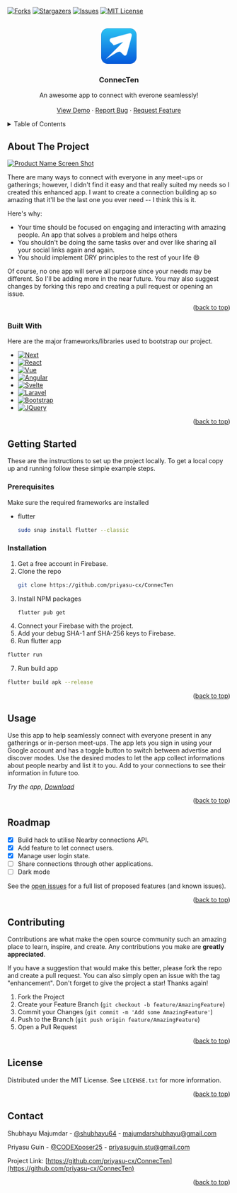 <a name="ConnecTen"></a>
<!--
*** Thanks for checking out the ConnecTen. If you have a suggestion
*** that would make this better, please fork the repo and create a pull request
*** or simply open an issue with the tag "enhancement".
*** Don't forget to give the project a star!
*** Thanks again! Now go create something AMAZING! :D
-->



<!-- PROJECT SHIELDS -->
<!--
*** I'm using markdown "reference style" links for readability.
*** Reference links are enclosed in brackets [ ] instead of parentheses ( ).
*** See the bottom of this document for the declaration of the reference variables
*** for contributors-url, forks-url, etc. This is an optional, concise syntax you may use.
*** https://www.markdownguide.org/basic-syntax/#reference-style-links
-->
[![Forks][forks-shield]][forks-url]
[![Stargazers][stars-shield]][stars-url]
[![Issues][issues-shield]][issues-url]
[![MIT License][license-shield]][license-url]


<!-- PROJECT LOGO -->
<br />
<div align="center">
  <a href="https://github.com/priyasu-cx/ConnecTen">
    <img src="ConnecTen/assets/logo.png" alt="Logo" width="80" height="80">
  </a>

  <h3 align="center">ConnecTen</h3>

  <p align="center">
    An awesome app to connect with everone seamlessly!
<!--     <br />
    <a href="https://github.com/othneildrew/Best-README-Template"><strong>Explore the docs »</strong></a> -->
    <br />
    <br />
    <a href="https://youtu.be/3xVn-h5GEZk">View Demo</a>
    ·
    <a href="https://github.com/priyasu-cx/ConnecTen/issues">Report Bug</a>
    ·
    <a href="https://github.com/priyasu-cx/ConnecTen/issues">Request Feature</a>
  </p>
</div>



<!-- TABLE OF CONTENTS -->
<details>
  <summary>Table of Contents</summary>
  <ol>
    <li>
      <a href="#about-the-project">About The Project</a>
      <ul>
        <li><a href="#built-with">Built With</a></li>
      </ul>
    </li>
    <li>
      <a href="#getting-started">Getting Started</a>
      <ul>
        <li><a href="#prerequisites">Prerequisites</a></li>
        <li><a href="#installation">Installation</a></li>
      </ul>
    </li>
    <li><a href="#usage">Usage</a></li>
    <li><a href="#roadmap">Roadmap</a></li>
    <li><a href="#contributing">Contributing</a></li>
    <li><a href="#license">License</a></li>
    <li><a href="#contact">Contact</a></li>
  </ol>
</details>



<!-- ABOUT THE PROJECT -->
## About The Project

[![Product Name Screen Shot][product-screenshot]](https://example.com)

There are many ways to connect with everyone in any meet-ups or gatherings; however, I didn't find it easy and that really suited my needs so I created this enhanced app. I want to create a connection building ap so amazing that it'll be the last one you ever need -- I think this is it.

Here's why:
* Your time should be focused on engaging and interacting with amazing people. An app that solves a problem and helps others
* You shouldn't be doing the same tasks over and over like sharing all your social links again and again. 
* You should implement DRY principles to the rest of your life :smile:

Of course, no one app will serve all purpose since your needs may be different. So I'll be adding more in the near future. You may also suggest changes by forking this repo and creating a pull request or opening an issue. 

<p align="right">(<a href="#readme-top">back to top</a>)</p>



### Built With

Here are the major frameworks/libraries used to bootstrap our project.

* [![Next][Next.js]][Next-url]
* [![React][React.js]][React-url]
* [![Vue][Vue.js]][Vue-url]
* [![Angular][Angular.io]][Angular-url]
* [![Svelte][Svelte.dev]][Svelte-url]
* [![Laravel][Laravel.com]][Laravel-url]
* [![Bootstrap][Bootstrap.com]][Bootstrap-url]
* [![JQuery][JQuery.com]][JQuery-url]

<p align="right">(<a href="#readme-top">back to top</a>)</p>



<!-- GETTING STARTED -->
## Getting Started

These are the instructions to set up the project locally.
To get a local copy up and running follow these simple example steps.

### Prerequisites

Make sure the required frameworks are installed
* flutter
  ```sh
  sudo snap install flutter --classic
  ```

### Installation

1. Get a free account in Firebase.
2. Clone the repo
   ```sh
   git clone https://github.com/priyasu-cx/ConnecTen
   ```
3. Install NPM packages
   ```sh
   flutter pub get
   ```
4. Connect your Firebase with the project.
5. Add your debug SHA-1 anf SHA-256 keys to Firebase.
6. Run flutter app
  ```sh
  flutter run
  ```
7. Run build app
  ```sh
  flutter build apk --release
  ```

<p align="right">(<a href="#readme-top">back to top</a>)</p>



<!-- USAGE EXAMPLES -->
## Usage

Use this app to help seamlessly connect with everyone present in any gatherings or in-person meet-ups. The app lets you sign in using your Google account and has a toggle button to switch between advertise and discover modes. Use the desired modes to let the app collect informations about people nearby and list it to you. Add to your connections to see their information in future too. 


_Try the app, [Download](https://bit.ly/ConnecTen)_

<p align="right">(<a href="#readme-top">back to top</a>)</p>



<!-- ROADMAP -->
## Roadmap

- [x] Build hack to utilise Nearby connections API.
- [x] Add feature to let connect users.
- [x] Manage user login state.
- [ ] Share connections through other applications.
- [ ] Dark mode

See the [open issues](https://github.com/priyasu-cx/ConnecTen/issues) for a full list of proposed features (and known issues).

<p align="right">(<a href="#readme-top">back to top</a>)</p>



<!-- CONTRIBUTING -->
## Contributing

Contributions are what make the open source community such an amazing place to learn, inspire, and create. Any contributions you make are **greatly appreciated**.

If you have a suggestion that would make this better, please fork the repo and create a pull request. You can also simply open an issue with the tag "enhancement".
Don't forget to give the project a star! Thanks again!

1. Fork the Project
2. Create your Feature Branch (`git checkout -b feature/AmazingFeature`)
3. Commit your Changes (`git commit -m 'Add some AmazingFeature'`)
4. Push to the Branch (`git push origin feature/AmazingFeature`)
5. Open a Pull Request

<p align="right">(<a href="#readme-top">back to top</a>)</p>



<!-- LICENSE -->
## License

Distributed under the MIT License. See `LICENSE.txt` for more information.

<p align="right">(<a href="#readme-top">back to top</a>)</p>



<!-- CONTACT -->
## Contact

Shubhayu Majumdar - [@shubhayu64](https://twitter.com/shubhayu64) - majumdarshubhayu@gmail.com

Priyasu Guin - [@CODEXposer25](https://twitter.com/CODEXposer25) - priyasuguin.stu@gmail.com

Project Link: [https://github.com/priyasu-cx/ConnecTen](https://github.com/priyasu-cx/ConnecTen)

<p align="right">(<a href="#readme-top">back to top</a>)</p>


<!-- MARKDOWN LINKS & IMAGES -->
<!-- https://www.markdownguide.org/basic-syntax/#reference-style-links -->
[forks-shield]: https://img.shields.io/github/forks/priyasu-cx/ConnecTen
[forks-url]: https://github.com/priyasu-cx/ConnecTen/network/members
[stars-shield]: https://img.shields.io/github/stars/priyasu-cx/ConnecTen
[stars-url]: https://github.com/priyasu-cx/ConnecTen/stargazers
[issues-shield]: https://img.shields.io/github/issues/priyasu-cx/ConnecTen
[issues-url]: https://github.com/priyasu-cx/ConnecTen/issues
[license-shield]: https://img.shields.io/github/license/priyasu-cx/ConnecTen
[license-url]: https://github.com/priyasu-cx/ConnecTen/blob/main/LICENSE
[product-screenshot]: images/screenshot.png
[Next.js]: https://img.shields.io/badge/next.js-000000?style=for-the-badge&logo=nextdotjs&logoColor=white
[Next-url]: https://nextjs.org/
[React.js]: https://img.shields.io/badge/React-20232A?style=for-the-badge&logo=react&logoColor=61DAFB
[React-url]: https://reactjs.org/
[Vue.js]: https://img.shields.io/badge/Vue.js-35495E?style=for-the-badge&logo=vuedotjs&logoColor=4FC08D
[Vue-url]: https://vuejs.org/
[Angular.io]: https://img.shields.io/badge/Angular-DD0031?style=for-the-badge&logo=angular&logoColor=white
[Angular-url]: https://angular.io/
[Svelte.dev]: https://img.shields.io/badge/Svelte-4A4A55?style=for-the-badge&logo=svelte&logoColor=FF3E00
[Svelte-url]: https://svelte.dev/
[Laravel.com]: https://img.shields.io/badge/Laravel-FF2D20?style=for-the-badge&logo=laravel&logoColor=white
[Laravel-url]: https://laravel.com
[Bootstrap.com]: https://img.shields.io/badge/Bootstrap-563D7C?style=for-the-badge&logo=bootstrap&logoColor=white
[Bootstrap-url]: https://getbootstrap.com
[JQuery.com]: https://img.shields.io/badge/jQuery-0769AD?style=for-the-badge&logo=jquery&logoColor=white
[JQuery-url]: https://jquery.com 
